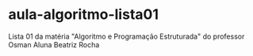# aula-algoritmo-lista01
Lista 01 da matéria "Algoritmo e Programação Estruturada" do professor Osman
Aluna Beatriz Rocha 
